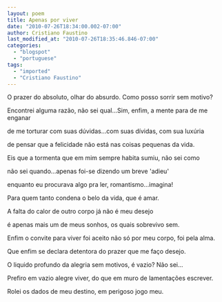 ```yaml
---
layout: poem
title: Apenas por viver
date: "2010-07-26T18:34:00.002-07:00"
author: Cristiano Faustino
last_modified_at: "2010-07-26T18:35:46.846-07:00"
categories:
  - "blogspot"
  - "portuguese"
tags:
  - "imported"
  - "Cristiano Faustino"
---
```


O prazer do absoluto, olhar do absurdo. Como posso sorrir sem motivo?

Encontrei alguma razão, não sei qual...Sim, enfim, a mente para de me enganar

de me torturar com suas dúvidas...com suas dívidas, com sua luxúria

de pensar que a felicidade não está nas coisas pequenas da vida.

Eis que a tormenta que em mim sempre habita sumiu, não sei como

não sei quando...apenas foi-se dizendo um breve 'adieu'

enquanto eu procurava algo pra ler, romantismo...imagina!

Para quem tanto condena o belo da vida, que é amar.

A falta do calor de outro corpo já não é meu desejo

é apenas mais um de meus sonhos, os quais sobrevivo sem.

Enfim o convite para viver foi aceito não só por meu corpo, foi pela alma.

Que enfim se declara detentora do prazer que me faço desejo.

O liquido profundo da alegria sem motivos, é vazio? Não sei...

Prefiro em vazio alegre viver, do que em muro de lamentações escrever.

Rolei os dados de meu destino, em perigoso jogo meu.